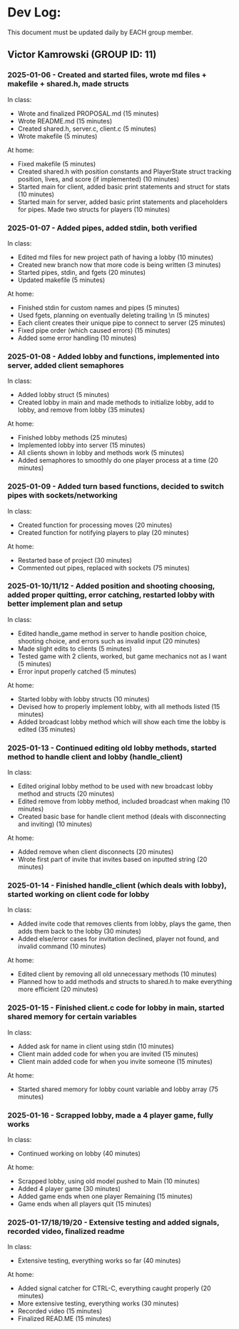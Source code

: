 # Dev Log:

This document must be updated daily by EACH group member.

## Victor Kamrowski (GROUP ID: 11)


### 2025-01-06 - Created and started files, wrote md files + makefile + shared.h, made structs

In class:
- Wrote and finalized PROPOSAL.md (15 minutes)
- Wrote README.md (15 minutes)
- Created shared.h, server.c, client.c (5 minutes)
- Wrote makefile (5 minutes)

At home:
- Fixed makefile  (5 minutes)
- Created shared.h with position constants and PlayerState struct tracking position, lives, and score (if implemented) (10 minutes)
- Started main for client, added basic print statements and struct for stats (10 minutes)
- Started main for server, added basic print statements and placeholders for pipes. Made two structs for players (10 minutes)

### 2025-01-07 - Added pipes, added stdin, both verified

In class:
- Edited md files for new project path of having a lobby (10 minutes)
- Created new branch now that more code is being written (3 minutes)
- Started pipes, stdin, and fgets (20 minutes)
- Updated makefile (5 minutes)

At home:
- Finished stdin for custom names and pipes (5 minutes)
- Used fgets, planning on eventually deleting trailing \n (5 minutes)
- Each client creates their unique pipe to connect to server (25 minutes)
- Fixed pipe order (which caused errors) (15 minutes)
- Added some error handling (10 minutes)

### 2025-01-08 - Added lobby and functions, implemented into server, added client semaphores

In class:
- Added lobby struct (5 minutes)
- Created lobby in main and made methods to initialize lobby, add to lobby, and remove from lobby (35 minutes)

At home:
- Finished lobby methods (25 minutes)
- Implemented lobby into server (15 minutes)
- All clients shown in lobby and methods work (5 minutes)
- Added semaphores to smoothly do one player process at a time (20 minutes)

### 2025-01-09 - Added turn based functions, decided to switch pipes with sockets/networking

In class:
- Created function for processing moves (20 minutes)
- Created function for notifying players to play (20 minutes)

At home:
- Restarted base of project (30 minutes)
- Commented out pipes, replaced with sockets (75 minutes)

### 2025-01-10/11/12 - Added position and shooting choosing, added proper quitting, error catching, restarted lobby with better implement plan and setup

In class:
- Edited handle_game method in server to handle position choice, shooting choice, and errors such as invalid input (20 minutes)
- Made slight edits to clients (5 minutes)
- Tested game with 2 clients, worked, but game mechanics not as I want (5 minutes)
- Error input properly catched (5 minutes)

At home:
- Started lobby with lobby structs (10 minutes)
- Devised how to properly implement lobby, with all methods listed (15 minutes)
- Added broadcast lobby method which will show each time the lobby is edited (35 minutes)

### 2025-01-13 - Continued editing old lobby methods, started method to handle client and lobby (handle_client)

In class:
- Edited original lobby method to be used with new broadcast lobby method and structs (20 minutes)
- Edited remove from lobby method, included broadcast when making (10 minutes)
- Created basic base for handle client method (deals with disconnecting and inviting) (10 minutes)

At home:
- Added remove when client disconnects (20 minutes)
- Wrote first part of invite that invites based on inputted string (20 minutes)

### 2025-01-14 - Finished handle_client (which deals with lobby), started working on client code for lobby

In class:
- Added invite code that removes clients from lobby, plays the game, then adds them back to the lobby (30 minutes)
- Added else/error cases for invitation declined, player not found, and invalid command (10 minutes)

At home:
- Edited client by removing all old unnecessary methods (10 minutes)
- Planned how to add methods and structs to shared.h to make everything more efficient (20 minutes)

### 2025-01-15 - Finished client.c code for lobby in main, started shared memory for certain variables

In class:
- Added ask for name in client using stdin (10 minutes)
- Client main added code for when you are invited (15 minutes)
- Client main added code for when you invite someone (15 minutes)

At home:
- Started shared memory for lobby count variable and lobby array (75 minutes)

### 2025-01-16 - Scrapped lobby, made a 4 player game, fully works

In class:
- Continued working on lobby (40 minutes)

At home:
- Scrapped lobby, using old model pushed to Main (10 minutes)
- Added 4 player game (30 minutes)
- Added game ends when one player Remaining (15 minutes)
- Game ends when all players quit (15 minutes)

### 2025-01-17/18/19/20 - Extensive testing and added signals, recorded video, finalized readme

In class:
- Extensive testing, everything works so far (40 minutes)

At home:
- Added signal catcher for CTRL-C, everything caught properly (20 minutes)
- More extensive testing, everything works (30 minutes)
- Recorded video (15 minutes)
- Finalized READ.ME (15 minutes)


